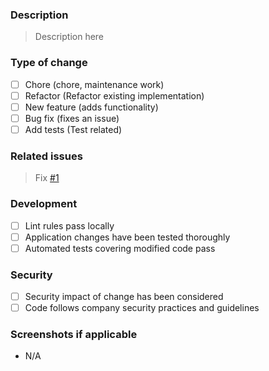 ### Description

> Description here

### Type of change

- [ ] Chore (chore, maintenance work)
- [ ] Refactor (Refactor existing implementation)
- [ ] New feature (adds functionality)
- [ ] Bug fix (fixes an issue)
- [ ] Add tests (Test related)

### Related issues

> Fix [#1]()

### Development

- [ ] Lint rules pass locally
- [ ] Application changes have been tested thoroughly
- [ ] Automated tests covering modified code pass

### Security

- [ ] Security impact of change has been considered
- [ ] Code follows company security practices and guidelines

### Screenshots if applicable

- N/A
